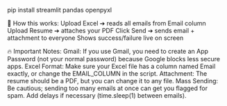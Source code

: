 pip install streamlit pandas openpyxl


🧠 How this works:
Upload Excel ➔ reads all emails from Email column
Upload Resume ➔ attaches your PDF
Click Send ➔ sends email + attachment to everyone
Shows success/failure live on screen


🔥 Important Notes:
Gmail: If you use Gmail, you need to create an App Password (not your normal password) because Google blocks less secure apps.
Excel Format: Make sure your Excel file has a column named Email exactly, or change the EMAIL_COLUMN in the script.
Attachment: The resume should be a PDF, but you can change it to any    file.
Mass Sending: Be cautious; sending too many emails at once can get you flagged for spam. Add delays if necessary (time.sleep(1) between emails).